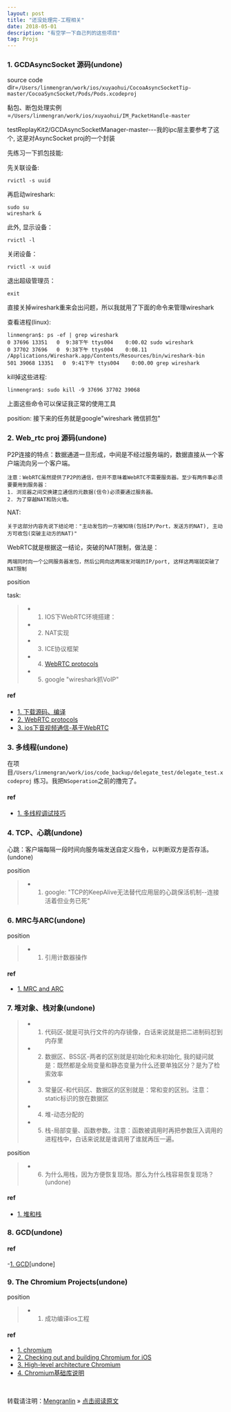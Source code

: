```yaml
---
layout: post
title: "还没处理完-工程相关"
date: 2018-05-01
description: "有空学一下自己列的这些项目"
tag: Projs
---
```


### 1. GCDAsyncSocket 源码(undone)

source code dir=`/Users/linmengran/work/ios/xuyaohui/CocoaAsyncSocketTip-master/CocoaSyncSocket/Pods/Pods.xcodeproj`

黏包、断包处理实例=`/Users/linmengran/work/ios/xuyaohui/IM_PacketHandle-master`

testReplayKit2/GCDAsyncSocketManager-master---我的ipc层主要参考了这个, 这是对AsyncSocket proj的一个封装

先练习一下抓包技能:

先关联设备:

    rvictl -s uuid

再启动wireshark:

    sudo su
    wireshark &
此外, 显示设备：

    rvictl -l

关闭设备：

    rvictl -x uuid

退出超级管理员：

    exit

直接关掉wireshark重来会出问题，所以我就用了下面的命令来管理wireshark

查看进程(linux):

    linmengran$: ps -ef | grep wireshark
    0 37696 13351   0  9:38下午 ttys004    0:00.02 sudo wireshark
    0 37702 37696   0  9:38下午 ttys004    0:08.11 /Applications/Wireshark.app/Contents/Resources/bin/wireshark-bin
    501 39068 13351   0  9:41下午 ttys004    0:00.00 grep wireshark

kill掉这些进程:

    linmengran$: sudo kill -9 37696 37702 39068

上面这些命令可以保证我正常的使用工具

position: 接下来的任务就是google"wireshark 微信抓包"

### 2. Web_rtc proj 源码(undone)

P2P连接的特点：数据通道一旦形成，中间是不经过服务端的，数据直接从一个客户端流向另一个客户端。

    注意：WebRTC虽然提供了P2P的通信，但并不意味着WebRTC不需要服务器。至少有两件事必须要要用到服务器：
    1. 浏览器之间交换建立通信的元数据(信令)必须要通过服务器。
    2. 为了穿越NAT和防火墙。

NAT:

    关于这部分内容先说下结论吧："主动发包的一方被知晓(包括IP/Port，发送方的NAT), 主动方可收包(突破主动方的NAT)"

WebRTC就是根据这一结论，突破的NAT限制，做法是：

    两端同时向一个公网服务器发包，然后公网向这两端发对端的IP/port, 这样这两端就突破了NAT限制

position

task:

>* 1. IOS下WebRTC环境搭建：
>* 2. NAT实现
>* 3. ICE协议框架
>* 4. [WebRTC protocols](https://developer.mozilla.org/zh-CN/docs/Web/API/WebRTC_API/Protocols)
>* 5. google "wireshark抓VoIP"

#### ref

- [1. 下载源码、编译](https://www.jianshu.com/p/64bd7f5b18b1)
- [2. WebRTC protocols](https://developer.mozilla.org/zh-CN/docs/Web/API/WebRTC_API/Protocols)
- [3. ios下音视频通信-基于WebRTC](https://www.jianshu.com/p/c49da1d93df4)

### 3. 多线程(undone)

在项目`/Users/linmengran/work/ios/code_backup/delegate_test/delegate_test.xcodeproj` 练习。我把`NSoperation`之前的撸完了。

#### ref

- [1. 多线程调试技巧](https://www.jianshu.com/p/35a3181aa1f8)

### 4. TCP、心跳(undone)

心跳：客户端每隔一段时间向服务端发送自定义指令，以判断双方是否存活。(undone)

position

>* 1. google: "TCP的KeepAlive无法替代应用层的心跳保活机制--连接活着但业务已死"

### 6. MRC与ARC(undone)

position 

>* 1. 引用计数器操作

#### ref

- [1. MRC and ARC](https://www.jianshu.com/p/48665652e4e4)

### 7. 堆对象、栈对象(undone)

>* 1. 代码区-就是可执行文件的内存镜像，白话来说就是把二进制码怼到内存里
>* 2. 数据区、BSS区-两者的区别就是初始化和未初始化, 我的疑问就是：既然都是全局变量和静态变量为什么还要单独区分？是为了检索效率
>* 3. 常量区-和代码区、数据区的区别就是：常和变的区别。注意：static标识的放在数据区
>* 4. 堆-动态分配的
>* 5. 栈-局部变量、函数参数。注意：函数被调用时再把参数压入调用的进程栈中，白话来说就是谁调用了谁就再压一遍。

position

>* 6. 为什么用栈，因为方便恢复现场。那么为什么栈容易恢复现场？(undone)

#### ref

- [1. 堆和栈](https://www.jianshu.com/p/746c747e7e00)

### 8. GCD(undone)

#### ref

-[1. GCD](https://github.com/ming1016/study/wiki/%E7%BB%86%E8%AF%B4GCD%EF%BC%88Grand-Central-Dispatch%EF%BC%89%E5%A6%82%E4%BD%95%E7%94%A8)[undone]

### 9. The Chromium Projects(undone)

position

>* 1. 成功编译ios工程

#### ref

- [1. chromium](https://www.chromium.org/developers/design-documents)
- [2. Checking out and building Chromium for iOS](https://chromium.googlesource.com/chromium/src/+/master/docs/ios/build_instructions.md)
- [3. High-level architecture Chromium](https://www.chromium.org/developers/design-documents/multi-process-architecture)
- [4. Chromium基础库说明](https://www.zybuluo.com/rogeryi/note/56894)

<br>

转载请注明：[Mengranlin](https://lmrshare.github.io) » [点击阅读原文](https://lmrshare.github.io/2015/09/iOS9_Note/) 
